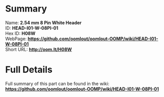 
Summary
=================
  
Name: __2.54 mm 8 Pin White Header__    
ID: __HEAD-I01-W-08PI-01__   
Hex ID: __H08W__   
WebPage: __https://github.com/oomlout/oomlout-OOMP/wiki/HEAD-I01-W-08PI-01__   
Short URL: __http://oom.lt/H08W__   

Full Details
==========================
Full summary of this part can be found in the wiki:   
__https://github.com/oomlout/oomlout-OOMP/wiki/HEAD-I01-W-08PI-01__    

